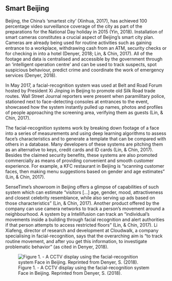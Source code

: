 ## Smart Beijing

Beijing, the China’s ‘smartest city’ (Xinhua, 2017), has achieved 100 percentage video surveillance coverage of the city as part of the preparations for the National Day holiday in 2015 (Yin, 2018). Installation of smart cameras constitutes a crucial aspect of Beijing’s smart city plan. Cameras are already being used for routine activities such as gaining entrance to a workplace, withdrawing cash from an ATM, security checks or for checking in into a hotel (Denyer, 2018; Lin, & Chin, 2017). All of the footage and data is centralised and accessible by the government through an ‘intelligent operation centre’ and can be used to track suspects, spot suspicious behaviour, predict crime and coordinate the work of emergency services (Denyer, 2018).

In May 2017, a facial-recognition system was used at Belt and Road Forum hosted by President Xi Jinping in Beijing to promote old Silk Road trade routes. Wall Street Journal reporters were present when paramilitary police, stationed next to face-detecting consoles at entrances to the event, showcased how the system instantly pulled up names, photos and profiles of people approaching the screening area, verifying them as guests (Lin, & Chin, 2017).

The facial-recognition systems work by breaking down footage of a face into a series of measurements and using deep learning algorithms to assess face’s characteristics and to generate a template that can be compared with others in a database. Many developers of these systems are pitching them as an alternative to keys, credit cards and ID cards (Lin, & Chin, 2017). Besides the claimed security benefits, these systems are also promoted commercially as means of providing convenient and smooth customer experience. For example, a KFC restaurant in Beijing is “scanning customer faces, then making menu suggestions based on gender and age estimates” (Lin, & Chin, 2017).

SenseTime’s showroom in Beijing offers a glimpse of capabilities of such system which can estimate “visitors […] age, gender, mood, attractiveness and closest celebrity resemblance, while also serving up ads based on those characteristics” (Lin, & Chin, 2017). Another product offered by the company can use camera networks to track a person’s movement around a neighbourhood. A system by a Intellifusion can track an “individual’s movements inside a building through facial recognition and alert authorities if that person attempts to access restricted floors” (Lin, & Chin, 2017). Li Xiafeng, director of research and development at Cloudwalk, a company specialising in facial-recognition, says that the overarching aim is “to track routine movement, and after you get this information, to investigate problematic behavior” (as cited in Denyer, 2018).

<figure>
	<img src="./images/figure-1.jpg" alt="Figure 1. - A CCTV display using the facial-recognition system Face in Beijing. Reprinted from Denyer, S. (2018).">
	<figcaption>Figure 1. - A CCTV display using the facial-recognition system Face in Beijing. Reprinted from Denyer, S. (2018).</figcaption>
</figure>